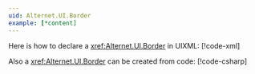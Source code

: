 ```yaml
---
uid: Alternet.UI.Border
example: [*content]
---
```


Here is how to declare a <xref:Alternet.UI.Border> in UIXML:
[!code-xml[](examples/ExampleWindow.uixml#CreateUixmlDeclaration)]

Also a <xref:Alternet.UI.Border> can be created from code:
[!code-csharp[](examples/ExampleWindow.uixml.cs#BorderCSharpCreation)]
